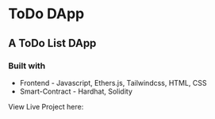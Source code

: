 # ToDo DApp

## A ToDo List DApp

### Built with 
- Frontend - Javascript, Ethers.js, Tailwindcss, HTML, CSS
- Smart-Contract -  Hardhat, Solidity

View Live Project here: 
